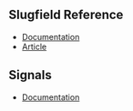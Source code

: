 ## Slugfield Reference

* <a href="https://docs.djangoproject.com/en/5.1/ref/models/fields/#slugfield" target="_blank">Documentation</a>
* <a href="https://www.w3schools.com/django/django_slug_field.php" target="_blank">Article</a>
<!-- * <a href="" target="_blank">Template</a> -->

## Signals
* <a href="https://docs.djangoproject.com/en/5.1/ref/signals/" target="_blank">Documentation</a>
